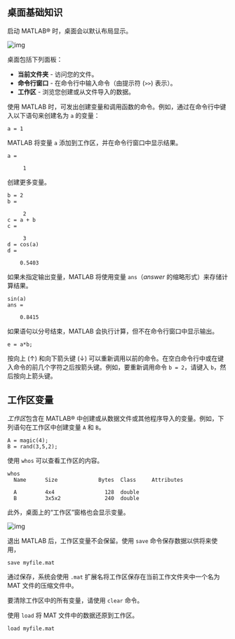 ## 桌面基础知识



启动 MATLAB® 时，桌面会以默认布局显示。

![img](https://ww2.mathworks.cn/help/matlab/learn_matlab/desktop_zh_CN.png)

桌面包括下列面板：

- **当前文件夹** - 访问您的文件。
- **命令行窗口** - 在命令行中输入命令（由提示符 (`>>`) 表示）。
- **工作区** - 浏览您创建或从文件导入的数据。



使用 MATLAB 时，可发出创建变量和调用函数的命令。例如，通过在命令行中键入以下语句来创建名为 `a` 的变量：

```
a = 1
```

MATLAB 将变量 `a` 添加到工作区，并在命令行窗口中显示结果。

```
a = 

     1
```

创建更多变量。

```
b = 2
b = 

     2
c = a + b
c = 

     3
d = cos(a)
d = 

    0.5403
```

如果未指定输出变量，MATLAB 将使用变量 `ans`（*answer* 的缩略形式）来存储计算结果。

```
sin(a)
ans =

    0.8415
```

如果语句以分号结束，MATLAB 会执行计算，但不在命令行窗口中显示输出。

```
e = a*b;
```

按向上 (↑) 和向下箭头键 (↓) 可以重新调用以前的命令。在空白命令行中或在键入命令的前几个字符之后按箭头键。例如，要重新调用命令 `b = 2`，请键入 `b`，然后按向上箭头键。

## 工作区变量



*工作区*包含在 MATLAB® 中创建或从数据文件或其他程序导入的变量。例如，下列语句在工作区中创建变量 `A` 和 `B`。

```
A = magic(4);
B = rand(3,5,2);
```

使用 `whos` 可以查看工作区的内容。

```
whos
  Name      Size             Bytes  Class     Attributes

  A         4x4                128  double              
  B         3x5x2              240  double              
```

此外，桌面上的“工作区”窗格也会显示变量。

![img](https://ww2.mathworks.cn/help/matlab/learn_matlab/workspace_zh_CN.png)

退出 MATLAB 后，工作区变量不会保留。使用 `save` 命令保存数据以供将来使用，

```
save myfile.mat
```

通过保存，系统会使用 `.mat` 扩展名将工作区保存在当前工作文件夹中一个名为 MAT 文件的压缩文件中。

要清除工作区中的所有变量，请使用 `clear` 命令。

使用 `load` 将 MAT 文件中的数据还原到工作区。

```
load myfile.mat
```